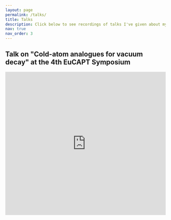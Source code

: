 ```yaml
---
layout: page
permalink: /talks/
title: Talks
description: Click below to see recordings of talks I've given about my work.
nav: true
nav_order: 3
---
```


## Talk on "Cold-atom analogues for vacuum decay" at the 4th EuCAPT Symposium

<iframe src="https://mediastream.cern.ch/MediaArchive/Video/Public2/weblecture-player/index.html?year=2024&lecture=1335106c143" width="100%" height="450" allowfullscreen scrolling="no" frameborder="0"></iframe>
